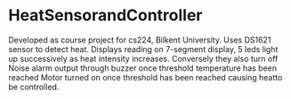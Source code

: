 # HeatSensorandController
Developed as course project for cs224, Bilkent University.
Uses DS1621 sensor to detect heat. 
Displays reading on 7-segment display,
5 leds light up successively as heat intensity increases. Conversely they also turn off
Noise alarm output through buzzer once threshold temperature has been reached
Motor turned on once threshold has been reached causing heatto be controlled.

